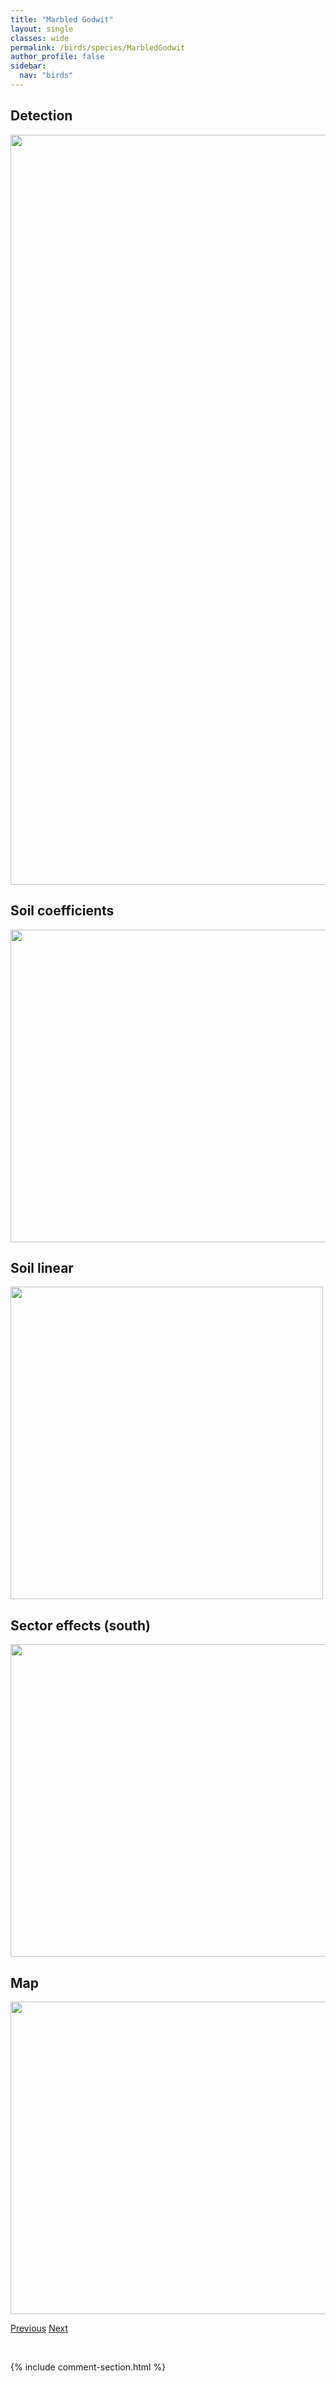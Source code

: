 ```yaml
---
title: "Marbled Godwit"
layout: single
classes: wide
permalink: /birds/species/MarbledGodwit
author_profile: false
sidebar:
  nav: "birds"
---
```


<h2>Detection</h2>

<a href="https://drive.google.com/uc?export=view&id=1Un2s_ICyL8PRFFNsHhTARsjzWU8_wEHx">
<img src="https://drive.google.com/uc?export=view&id=1Un2s_ICyL8PRFFNsHhTARsjzWU8_wEHx" height = "1200" width = "800">
</a>

<h2>Soil coefficients</h2>

<a href="https://drive.google.com/uc?export=view&id=16de2fk8vv3NCwyIDSQDV-xh9FDoXort1">
<img src="https://drive.google.com/uc?export=view&id=16de2fk8vv3NCwyIDSQDV-xh9FDoXort1" height = "500" width = "1000">
</a>

<h2>Soil linear</h2>

<a href="https://drive.google.com/uc?export=view&id=1KB8_Chcey6JDmsEq0vj8A48-nDKP-WtN">
<img src="https://drive.google.com/uc?export=view&id=1KB8_Chcey6JDmsEq0vj8A48-nDKP-WtN" height = "500" width = "500">
</a>

<h2>Sector effects (south)</h2>

<a href="https://drive.google.com/uc?export=view&id=18PepUA6eqOHQH9pqGhF44TtXeE_K5SUw">
<img src="https://drive.google.com/uc?export=view&id=18PepUA6eqOHQH9pqGhF44TtXeE_K5SUw" height = "500" width = "1000">
</a>

<h2>Map</h2>

<a href="https://drive.google.com/uc?export=view&id=1iq3ummuGyHe9xjjvptRLcP3csf6JATI4">
<img src="https://drive.google.com/uc?export=view&id=1iq3ummuGyHe9xjjvptRLcP3csf6JATI4" height = "500" width = "1500">
</a>

<a href="/birds/species/LoggerheadShrike/" class="pagination--pager" title="Loggerhead Shrike">Previous</a> <a href="/birds/species/Mallard/" class="pagination--pager" title="Mallard">Next</a>

<p>&nbsp;</p>

{% include comment-section.html %}
